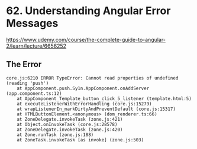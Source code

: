 # 62. Understanding Angular Error Messages

https://www.udemy.com/course/the-complete-guide-to-angular-2/learn/lecture/6656252

## The Error

```
core.js:6210 ERROR TypeError: Cannot read properties of undefined (reading 'push')
    at AppComponent.push.Sy1n.AppComponent.onAddServer (app.component.ts:12)
    at AppComponent_Template_button_click_5_listener (template.html:5)
    at executeListenerWithErrorHandling (core.js:15279)
    at wrapListenerIn_markDirtyAndPreventDefault (core.js:15317)
    at HTMLButtonElement.<anonymous> (dom_renderer.ts:66)
    at ZoneDelegate.invokeTask (zone.js:421)
    at Object.onInvokeTask (core.js:28578)
    at ZoneDelegate.invokeTask (zone.js:420)
    at Zone.runTask (zone.js:188)
    at ZoneTask.invokeTask [as invoke] (zone.js:503)
```